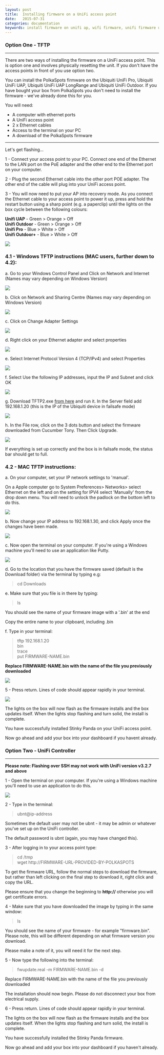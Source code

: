 ```yaml
---
layout: post
title:  Installing firmware on a UniFi access point
date:   2015-07-31
categories: documentation
keywords: install firmware on unifi ap, wifi firmware, unifi firmware update
---
```


<h3>Option One - TFTP</h3>
<hr>

There are two ways of installing the firmware on a UniFi access point. This is option one and involves physically resetting the unit. If you don't have the access points in front of you use option two.

You can install the PolkaSpots firmware on the Ubiquiti UniFi Pro, Ubiquiti UniFi UAP, Ubiquiti UniFi UAP LongRange and Ubiquiti UniFi Outdoor. If you have bought your box from PolkaSpots you don't need to install the firmware - we've already done this for you.

You will need:
<ul>
<li>A computer with ethernet ports</li>
<li>A UniFi access point</li>
<li>2 x Ethernet cables</li>
<li>Access to the terminal on your PC</li>
<li>A download of the PolkaSpots firmware</li>
</ul>

<hr>

Let's get flashing...

1 - Connect your access point to your PC. Connect one end of the Ethernet to the LAN port on the PoE adapter and the other end to the Ethernet port on your computer.

2 - Plug the second Ethernet cable into the other port POE adapter. The other end of the cable will plug into your UniFi access point.

3 - You will now need to put your AP into recovery mode. As you connect the Ethernet cable to your access point to power it up, press and hold the restart button using a sharp point (e.g. a paperclip) until the lights on the box cycle between the following colours:

<b>Unifi UAP</b> - Green > Orange > Off <br>
<b>Unifi Outdoor</b> - Green > Orange > Off <br>
<b>Unifi Pro</b> - Blue > White > Off <br>
<b>Unifi Outdoor+</b> - Blue > White > Off <br>

<div class="text-center">
<img src="/images/community/tutorials/unifi-flash/box-recover.gif">
</div>

<h3>4.1 - Windows TFTP instructions (MAC users, further down to 4.2):</h3>

a. Go to your Windows Control Panel and Click on Network and Internet (Names may vary depending on Windows Version)

<div class="text-center">
<img src="/images/community/tutorials/unifi-flash/control-panel.png">
</div>

b. Click on Network and Sharing Centre (Names may vary depending on Windows Version)

<div class="text-center">
<img src="/images/community/tutorials/unifi-flash/network-sharing.png">
</div>

c. Click on Change Adapter Settings

<div class="text-center">
<img src="/images/community/tutorials/unifi-flash/adapter-settings.png">
</div>

d. Right click on your Ethernet adapter and select properties

<div class="text-center">
<img src="/images/community/tutorials/unifi-flash/ethernet-prop.png">
</div>

e. Select Internet Protocol Version 4 (TCP/IPv4) and select Properties

<div class="text-center">
<img src="/images/community/tutorials/unifi-flash/ip4.png">
</div>

f. Select Use the following IP addresses, input the IP and Subnet and click OK

<div class="text-center">
<img src="/images/community/tutorials/unifi-flash/ip-range.png">
</div>

g. Download TFTP2.exe <a href="https://s3.amazonaws.com/elevio-article-assets/5538eac84ebbe/553a66479bf5a_tftp2.exe">from here</a> and run it. In the Server field add 192.168.1.20 (this is the IP of the Ubiquiti device in failsafe mode)

<div class="text-center">
<img src="/images/community/tutorials/unifi-flash/tftp2.png">
</div>

h. In the File row, click on the 3 dots button and select the firmware downloaded from Cucumber Tony. Then Click Upgrade.

<div class="text-center">
<img src="/images/community/tutorials/unifi-flash/tftp-upgrade.png">
</div>

If everything is set up correctly and the box is in failsafe mode, the status bar should get to full.

<h3>4.2 - MAC TFTP instructions:</h3>

a. On your computer, set your IP network settings to 'manual'.

On a Apple computer go to System Preferences> Networks> select Ethernet on the left and on the setting for IPV4 select 'Manually' from the drop down menu. You will need to unlock the padlock on the bottom left to do this.

<div class="text-center">
<img src="/images/community/tutorials/unifi-flash/apple-network.png">
</div>

b. Now change your IP address to 192.168.1.30, and click Apply once the changes have been made.

<div class="text-center">
<img src="/images/community/tutorials/unifi-flash/apple-ip.png">
</div>

c. Now open the terminal on your computer. If you're using a Windows machine you'll need to use an application like Putty.

<div class="text-center">
<img src="/images/community/tutorials/unifi-flash/apple-terminal.png">
</div>

d. Go to the location that you have the firmware saved (default is the Download folder) via the terminal by typing e.g:

<blockquote>cd Downloads</blockquote>


e. Make sure that you file is in there by typing:

<blockquote>ls</blockquote>

You should see the name of your firmware image with a '.bin' at the end

Copy the entire name to your clipboard, including .bin

f. Type in your terminal:

<blockquote>
tftp 192.168.1.20<br>
bin<br>
trace<br>
put FIRMWARE-NAME.bin
</blockquote>

<b>Replace FIRMWARE-NAME.bin with the name of the file you previously downloaded</b>

<div class="text-center">
<img src="/images/community/tutorials/unifi-flash/tftp-terminal.png">
</div>

5 - Press return. Lines of code should appear rapidly in your terminal.

<div class="text-center">
<img src="/images/community/tutorials/unifi-flash/tftp-finish.png">
</div>

The lights on the box will now flash as the firmware installs and the box updates itself. When the lights stop flashing and turn solid, the install is complete.

You have successfully installed Stinky Panda on your UniFi access point.

Now go ahead and add your box into your dashboard if you havent already.


<h3>Option Two - UniFi Controller</h3>
<hr>

<b>Please note: Flashing over SSH may not work with UniFi version v3.2.7 and above</b>

1 - Open the terminal on your computer. If you're using a Windows machine you'll need to use an application to do this.

<div class="text-center">
<img src="/images/community/tutorials/unifi-flash/apple-terminal.png">
</div>

2 - Type in the terminal:

<blockquote>ubnt@ip-address</blockquote>

Sometimes the default user may not be ubnt - it may be admin or whatever you've set up on the UniFi controller.

The default password is ubnt (again, you may have changed this).

3 - After logging in to your access point type:

<blockquote>
cd /tmp
<br>
wget http://FIRMWARE-URL-PROVIDED-BY-POLKASPOTS
</blockquote>


To get the firmware URL, follow the normal steps to download the firmware, but rather than left clicking on the final step to download it, right click and copy the URL.

Please ensure that you change the beginning to <b>http://</b> otherwise you will get certificate errors.

4 - Make sure that you have downloaded the image by typing in the same window:

<blockquote>ls</blockquote>

You should see the name of your firmware - for example "firmware.bin". Please note, this will be different depending on what firmware version you download.

Please make a note of it, you will need it for the next step.

5 - Now type the following into the terminal:

<blockquote>fwupdate.real -m FIRMWARE-NAME.bin -d</blockquote>

Replace FIRMWARE-NAME.bin with the name of the file you previously downloaded

The installation should now begin. Please do not disconnect your box from electrical supply.

6 - Press return. Lines of code should appear rapidly in your terminal.

The lights on the box will now flash as the firmware installs and the box updates itself. When the lights stop flashing and turn solid, the install is complete.

You have successfully installed the Stinky Panda firmware.

Now go ahead and add your box into your dashboard if you haven't already.



